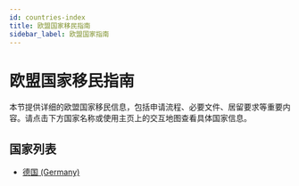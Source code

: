 ```yaml
---
id: countries-index
title: 欧盟国家移民指南
sidebar_label: 欧盟国家指南
---
```


# 欧盟国家移民指南

本节提供详细的欧盟国家移民信息，包括申请流程、必要文件、居留要求等重要内容。请点击下方国家名称或使用主页上的交互地图查看具体国家信息。

## 国家列表


- [德国 (Germany)](./countries/germany)
